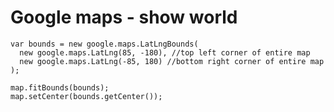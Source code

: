 Google maps - show world
========================

```
var bounds = new google.maps.LatLngBounds(
  new google.maps.LatLng(85, -180), //top left corner of entire map
  new google.maps.LatLng(-85, 180) //bottom right corner of entire map
);

map.fitBounds(bounds);
map.setCenter(bounds.getCenter());
```

